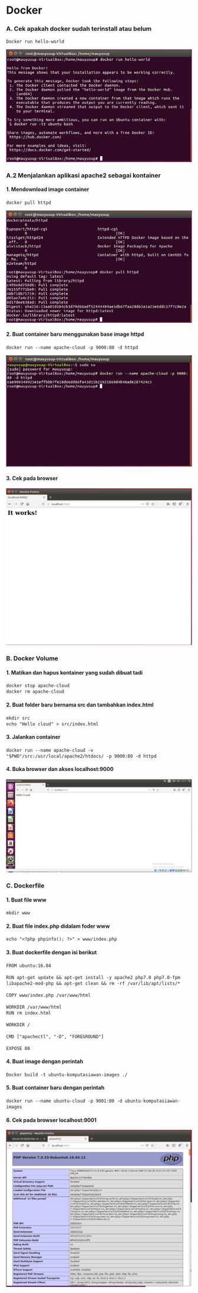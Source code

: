 ﻿# Docker
### A.  Cek apakah docker sudah terinstall atau belum
    Docker run hello-world
<img src="pict/1.PNG">    
    
    
### A.2 Menjalankan aplikasi apache2 sebagai kontainer


#### 1. Mendownload image container

    docker pull httpd
<img src="pict/2.png">        
    

#### 2. Buat container baru menggunakan base image httpd

    docker run --name apache-cloud -p 9000:80 -d httpd
<img src="pict/3.png">    
 
 
#### 3. Cek pada browser
<img src="pict/4.png">


### B. Docker Volume
#### 1. Matikan dan hapus kontainer yang sudah dibuat tadi

    docker stop apache-cloud
    docker rm apache-cloud

#### 2. Buat folder baru bernama src dan tambahkan index.html

    mkdir src
    echo "Hello cloud" > src/index.html
#### 3. Jalankan container
```
docker run --name apache-cloud -v "$PWD"/src:/usr/local/apache2/htdocs/ -p 9000:80 -d httpd
```
#### 4. Buka browser dan akses localhost:9000
<img src="pict/5.jpg">


### C. Dockerfile
#### 1. Buat file www

    mkdir www
#### 2. Buat file index.php didalam foder www

   ```
echo "<?php phpinfo(); ?>" > www/index.php
```
#### 3.  Buat dockerfile dengan isi berikut

    FROM ubuntu:16.04
    
    RUN apt-get update && apt-get install -y apache2 php7.0 php7.0-fpm
    libapache2-mod-php && apt-get clean && rm -rf /var/lib/apt/lists/*
    
    COPY www/index.php /var/www/html
    
    WORKDIR /var/www/html
    RUN rm index.html
    
    WORKDIR /
    
    CMD ["apachectl", "-D", "FOREGROUND"]
    
    EXPOSE 80
#### 4. Buat image dengan perintah

    Docker build -t ubuntu-komputasiawan-images ./
   
   #### 5. Buat container baru dengan perintah
    docker run --name ubuntu-cloud -p 9001:80 -d ubuntu-komputasiawan-images

 #### 6. Cek pada browser localhost:9001
 <img src="pict/6.png">
 
    

	



 



